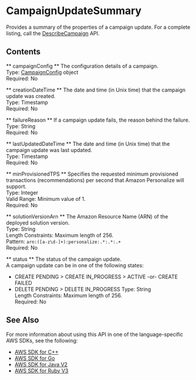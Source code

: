 # CampaignUpdateSummary<a name="API_CampaignUpdateSummary"></a>

Provides a summary of the properties of a campaign update\. For a complete listing, call the [DescribeCampaign](https://docs.aws.amazon.com/personalize/latest/dg/API_DescribeCampaign.html) API\.

## Contents<a name="API_CampaignUpdateSummary_Contents"></a>

 ** campaignConfig **   <a name="personalize-Type-CampaignUpdateSummary-campaignConfig"></a>
The configuration details of a campaign\.  
Type: [CampaignConfig](API_CampaignConfig.md) object  
Required: No

 ** creationDateTime **   <a name="personalize-Type-CampaignUpdateSummary-creationDateTime"></a>
The date and time \(in Unix time\) that the campaign update was created\.  
Type: Timestamp  
Required: No

 ** failureReason **   <a name="personalize-Type-CampaignUpdateSummary-failureReason"></a>
If a campaign update fails, the reason behind the failure\.  
Type: String  
Required: No

 ** lastUpdatedDateTime **   <a name="personalize-Type-CampaignUpdateSummary-lastUpdatedDateTime"></a>
The date and time \(in Unix time\) that the campaign update was last updated\.  
Type: Timestamp  
Required: No

 ** minProvisionedTPS **   <a name="personalize-Type-CampaignUpdateSummary-minProvisionedTPS"></a>
Specifies the requested minimum provisioned transactions \(recommendations\) per second that Amazon Personalize will support\.  
Type: Integer  
Valid Range: Minimum value of 1\.  
Required: No

 ** solutionVersionArn **   <a name="personalize-Type-CampaignUpdateSummary-solutionVersionArn"></a>
The Amazon Resource Name \(ARN\) of the deployed solution version\.  
Type: String  
Length Constraints: Maximum length of 256\.  
Pattern: `arn:([a-z\d-]+):personalize:.*:.*:.+`   
Required: No

 ** status **   <a name="personalize-Type-CampaignUpdateSummary-status"></a>
The status of the campaign update\.  
A campaign update can be in one of the following states:  
+ CREATE PENDING > CREATE IN\_PROGRESS > ACTIVE \-or\- CREATE FAILED
+ DELETE PENDING > DELETE IN\_PROGRESS
Type: String  
Length Constraints: Maximum length of 256\.  
Required: No

## See Also<a name="API_CampaignUpdateSummary_SeeAlso"></a>

For more information about using this API in one of the language\-specific AWS SDKs, see the following:
+  [AWS SDK for C\+\+](https://docs.aws.amazon.com/goto/SdkForCpp/personalize-2018-05-22/CampaignUpdateSummary) 
+  [AWS SDK for Go](https://docs.aws.amazon.com/goto/SdkForGoV1/personalize-2018-05-22/CampaignUpdateSummary) 
+  [AWS SDK for Java V2](https://docs.aws.amazon.com/goto/SdkForJavaV2/personalize-2018-05-22/CampaignUpdateSummary) 
+  [AWS SDK for Ruby V3](https://docs.aws.amazon.com/goto/SdkForRubyV3/personalize-2018-05-22/CampaignUpdateSummary) 